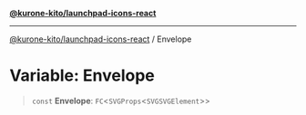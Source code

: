 [**@kurone-kito/launchpad-icons-react**](../README.md)

***

[@kurone-kito/launchpad-icons-react](../globals.md) / Envelope

# Variable: Envelope

> `const` **Envelope**: `FC`\<`SVGProps`\<`SVGSVGElement`\>\>
